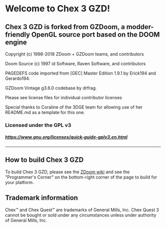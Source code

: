 # Welcome to Chex 3 GZD!

## Chex 3 GZD is forked from GZDoom, a modder-friendly OpenGL source port based on the DOOM engine

Copyright (c) 1998-2018 ZDoom + GZDoom teams, and contributors

Doom Source (c) 1997 id Software, Raven Software, and contributors

PAGEDEFS code imported from [GEC] Master Edition 1.9.1 by Erick194 and Gerardo194.

GZDoom Vintage g3.6.0 codebase by drfrag.

Please see license files for individual contributor licenses

Special thanks to Coraline of the 3DGE team for allowing use of her README.md as a template for this one.

### Licensed under the GPL v3
##### https://www.gnu.org/licenses/quick-guide-gplv3.en.html
---

## How to build Chex 3 GZD

To build Chex 3 GZD, please see the [ZDoom wiki](https://zdoom.org/wiki/) and see the "Programmer's Corner" on the bottom-right corner of the page to build for your platform.

## Trademark information

Chex&#8482; and Chex Quest&#8482; are trademarks of General Mills, Inc. Chex Quest 3 cannot be bought or sold under any circumstances unless under authority of General Mills, Inc.

